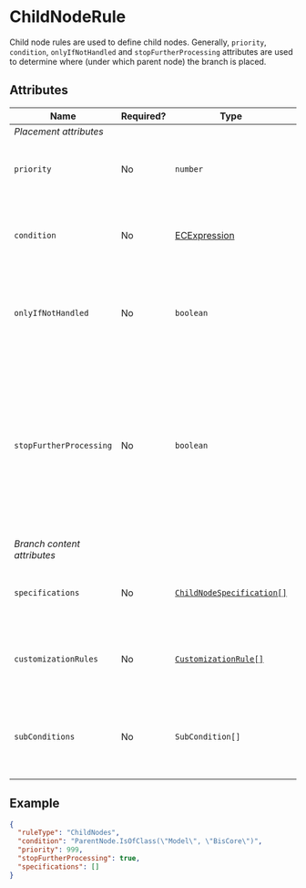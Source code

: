 # ChildNodeRule

Child node rules are used to define child nodes. Generally, `priority`, `condition`, `onlyIfNotHandled` and `stopFurtherProcessing` attributes are used to determine where (under
which parent node) the branch is placed.

## Attributes

Name | Required? | Type | Default | Meaning
-|-|-|-|-
*Placement attributes* |
`priority` | No | `number` | `1000` | Defines the order in which presentation rules are evaluated.
`condition` | No | [ECExpression](./ECExpressions.md#rule-condition) |`""` | Defines a condition for the rule, which needs to be met in order to execute it.
`onlyIfNotHandled` | No | `boolean` | `false` | Should this rule be ignored if there is already an existing rule with a higher priority.
`stopFurtherProcessing` | No | `boolean` | `false` | Stop processing rules that have lower priority. Used in cases when recursion suppression is needed. **Note:** If this flag is set, `specifications` and `subConditions` are not processed.
*Branch content attributes* |
`specifications` | No | [`ChildNodeSpecification[]`](./Rules.md#specifications) | `[]` | Specifications that define what content the rule returns.
`customizationRules` | No | [`CustomizationRule[]`](../Customization/Rules.md) | `[]` | Customization rules that are applied for the content returned by this rule.
`subConditions` | No | `SubCondition[]` | `[]` | Specifies child node rules which are only used when specific condition is satisfied

## Example

```JSON
{
  "ruleType": "ChildNodes",
  "condition": "ParentNode.IsOfClass(\"Model\", \"BisCore\")",
  "priority": 999,
  "stopFurtherProcessing": true,
  "specifications": []
}
```
